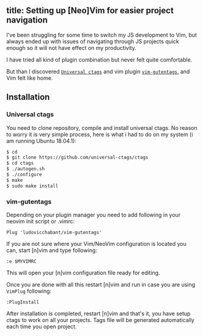 title: Setting up [Neo]Vim for easier project navigation
---

I've been struggling for some time to switch my JS development to Vim, but always ended up with issues of navigating through JS projects quick enough so it will not have effect on my productivity. 

I have tried all kind of plugin combination but never felt quite comfortable. 

But than I discovered [`Universal ctags`](https://github.com/universal-ctags/ctags) and vim plugin [`vim-gutentags`](https://github.com/ludovicchabant/vim-gutentags), and Vim felt like home. 

## Installation

### Universal ctags

You need to clone repository, compile and install universal ctags. No reason to worry it is very simple process, here is what i had to do on my system (i am running Ubuntu 18.04.1):

```bash
$ cd
$ git clone https://github.com/universal-ctags/ctags
$ cd ctags
$ ./autogen.sh
$ ./configure
$ make
$ sudo make install
```

### vim-gutentags

Depending on your plugin manager you need to add following in your neovim init script or .vimrc:

```
Plug 'ludovicchabant/vim-gutentags'
```

If you are not sure where your Vim/NeoVim configuration is located you can, start [n]vim and type following:
```
:e $MYVIMRC
```
This will open your [n]vim configuration file ready for editing.


Once you are done with all this restart [n]vim and run in case you are using `VimPlug` following:
```
:PlugInstall
```

After installation is completed, restart [n]vim and that's it, you have setup ctags to work on all your projects. Tags file will be generated automatically each time you open project. 



